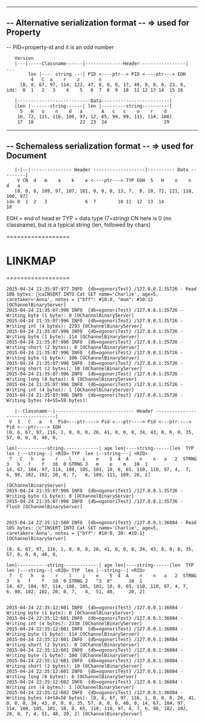--------------------------------------
-- Alternative serialization format -- => used for Property
--------------------------------------
-- PID=property-id and it is an odd number

       Version
       |---|-----Classname------|--------------Header-----------------| ...
            len |---- string ---| PID <----ptr--> PID <----ptr---> EOH
             4   C  a    r    z       n                              
         [0, 8, 67, 97, 114, 122, 47, 0, 0, 0, 17, 49, 0, 0, 0, 23, 0,
    idx:  0  1   2   3    4    5   6  7  8  9  10  11 12 13 14  15 16
    
       |---------------------------Data-------------------------|
       |len |-------string------| len |---------string----------|
         5   H   o    n    d   a       A   c   c    o    r    d  
        10, 72, 111, 110, 100, 97, 12, 65, 99, 99, 111, 114, 100]
        17  18                 22  23  24                     29  

-------------------------------------
-- Schemaless serialization format -- => used for Document
-------------------------------------

       |-|--|--------------- Header -------------------|---------- Data ---------|
        V CN  4   m    a    k    e <----ptr---> TYP EOH  5   H    o    n    d   a
       [0, 0, 8, 109, 97, 107, 101, 0, 0, 0, 13, 7,  0, 10, 72, 111, 110, 100, 97]
    idx 0  1  2   3              6  7        10 11  12  13  14                 18

EOH = end of head er
TYP = data type (7=string)
CN here is 0 (no classname), but is a typical string (len, followed by chars)



==================
# LINKMAP
==================

    2015-04-24 21:35:07:977 INFO  {db=ogonoriTest} /127.0.0.1:35726 - Read 108 bytes: caINSERT INTO Cat SET name='Charlie', age=5, caretaker='Anna', notes = {"bff": #10:0, "mom": #10:1} [OChannelBinaryServer]
    2015-04-24 21:35:07:996 INFO  {db=ogonoriTest} /127.0.0.1:35726 - Writing byte (1 byte): 0 [OChannelBinaryServer]
    2015-04-24 21:35:07:996 INFO  {db=ogonoriTest} /127.0.0.1:35726 - Writing int (4 bytes): 2293 [OChannelBinaryServer]
    2015-04-24 21:35:07:996 INFO  {db=ogonoriTest} /127.0.0.1:35726 - Writing byte (1 byte): 114 [OChannelBinaryServer]
    2015-04-24 21:35:07:996 INFO  {db=ogonoriTest} /127.0.0.1:35726 - Writing short (2 bytes): 0 [OChannelBinaryServer]
    2015-04-24 21:35:07:996 INFO  {db=ogonoriTest} /127.0.0.1:35726 - Writing byte (1 byte): 100 [OChannelBinaryServer]
    2015-04-24 21:35:07:996 INFO  {db=ogonoriTest} /127.0.0.1:35726 - Writing short (2 bytes): 10 [OChannelBinaryServer]
    2015-04-24 21:35:07:996 INFO  {db=ogonoriTest} /127.0.0.1:35726 - Writing long (8 bytes): 6 [OChannelBinaryServer]
    2015-04-24 21:35:07:996 INFO  {db=ogonoriTest} /127.0.0.1:35726 - Writing int (4 bytes): 1 [OChannelBinaryServer]
    2015-04-24 21:35:07:996 INFO  {db=ogonoriTest} /127.0.0.1:35726 - Writing bytes (4+55=59 bytes): 

       |--Classname--|----------------------------- Header ---------------------------------|
     V  3   C   a   t  Pid<---ptr----> Pid <---ptr----> Pid <---ptr----> Pid <---ptr----> EOH
    [0, 6, 67, 97, 116, 1, 0, 0, 0, 26, 41, 0, 0, 0, 34, 43, 0, 0, 0, 35, 57, 0, 0, 0, 40, 0,  
    
    len|-----------string-------------| age len|----string------|len  TYP  len |---string--| <RID> TYP  len |--string---| <RID>
     7   C   h   a    r    l    i    e    5  4  A    n    n   a   2  STRNG  3   b   f    f   10  0 STRNG 3   m    o    m   10  1
    14, 67, 104, 97, 114, 108, 105, 101, 10, 8, 65, 110, 110, 97, 4,  7,    6, 98, 102, 102, 20, 0, 7,   6, 109, 111, 109, 20, 2] 
    
    [OChannelBinaryServer]
    2015-04-24 21:35:07:996 INFO  {db=ogonoriTest} /127.0.0.1:35726 - Writing byte (1 byte): 0 [OChannelBinaryServer]
    2015-04-24 21:35:07:996 INFO  {db=ogonoriTest} /127.0.0.1:35726 - Flush [OChannelBinaryServer]


    2015-04-24 22:35:12:580 INFO  {db=ogonoriTest} /127.0.0.1:36084 - Read 105 bytes: c^INSERT INTO Cat SET name='Charlie', age=5, caretaker='Anna', notes = {"bff": #10:0, 30: #10:1} [OChannelBinaryServer]

    [0, 6, 67, 97, 116, 1, 0, 0, 0, 26, 41, 0, 0, 0, 34, 43, 0, 0, 0, 35, 57, 0, 0, 0, 40, 0, 
    
    len|-----------string-------------| age len|----string------|len  TYP  len |---string--| <RID> TYP  len |--string--| <RID>
     7   C   h   a    r    l    i    e    5  4  A    n    n   a   2  STRNG  3   b   f    f   10  0 STRNG 2   "3  0"      10  1
    14, 67, 104, 97, 114, 108, 105, 101, 10, 8, 65, 110, 110, 97, 4, 7,     6, 98, 102, 102, 20, 0, 7,   4,  51, 48,     20, 2]


    2015-04-24 22:35:12:601 INFO  {db=ogonoriTest} /127.0.0.1:36084 - Writing byte (1 byte): 0 [OChannelBinaryServer]
    2015-04-24 22:35:12:601 INFO  {db=ogonoriTest} /127.0.0.1:36084 - Writing int (4 bytes): 2338 [OChannelBinaryServer]
    2015-04-24 22:35:12:601 INFO  {db=ogonoriTest} /127.0.0.1:36084 - Writing byte (1 byte): 114 [OChannelBinaryServer]
    2015-04-24 22:35:12:601 INFO  {db=ogonoriTest} /127.0.0.1:36084 - Writing short (2 bytes): 0 [OChannelBinaryServer]
    2015-04-24 22:35:12:601 INFO  {db=ogonoriTest} /127.0.0.1:36084 - Writing byte (1 byte): 100 [OChannelBinaryServer]
    2015-04-24 22:35:12:601 INFO  {db=ogonoriTest} /127.0.0.1:36084 - Writing short (2 bytes): 10 [OChannelBinaryServer]
    2015-04-24 22:35:12:601 INFO  {db=ogonoriTest} /127.0.0.1:36084 - Writing long (8 bytes): 6 [OChannelBinaryServer]
    2015-04-24 22:35:12:602 INFO  {db=ogonoriTest} /127.0.0.1:36084 - Writing int (4 bytes): 1 [OChannelBinaryServer]
    2015-04-24 22:35:12:602 INFO  {db=ogonoriTest} /127.0.0.1:36084 - Writing bytes (4+54=58 bytes): [0, 6, 67, 97, 116, 1, 0, 0, 0, 26, 41, 0, 0, 0, 34, 43, 0, 0, 0, 35, 57, 0, 0, 0, 40, 0, 14, 67, 104, 97, 114, 108, 105, 101, 10, 8, 65, 110, 110, 97, 4, 7, 6, 98, 102, 102, 20, 0, 7, 4, 51, 48, 20, 2] [OChannelBinaryServer]


